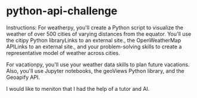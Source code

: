 # python-api-challenge
Instructions:
For weatherpy,  you'll create a Python script to visualize the weather of over 500 cities of varying distances from the equator. You'll use the citipy Python libraryLinks to an external site., the OpenWeatherMap APILinks to an external site., and your problem-solving skills to create a representative model of weather across cities.

For vacationpy, you'll use your weather data skills to plan future vacations. Also, you'll use Jupyter notebooks, the geoViews Python library, and the Geoapify API.

I would like to meniton that I had the help of a tutor and AI.
